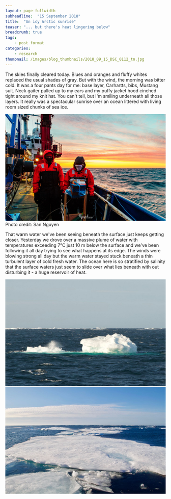 ```yaml
---
layout: page-fullwidth
subheadline:  "15 September 2018"
title:  "An icy Arctic sunrise"
teaser: "... but there's heat lingering below"
breadcrumb: true
tags:
    - post format
categories:
    - research
thumbnail: /images/blog_thumbnails/2018_09_15_DSC_0112_tn.jpg
---
```


The skies finally cleared today. Blues and oranges and fluffy whites replaced the usual shades of gray. But with the wind, the morning was bitter cold. It was a four pants day for me: base layer, Carhartts, bibs, Mustang suit. Neck gaiter pulled up to my ears and my puffy jacket hood cinched tight around my knit hat. You can't tell, but I'm smiling underneath all those layers. It really was a spectacular sunrise over an ocean littered with living room sized chunks of sea ice.

<img src="/assets/img/2018_09_15_NSP_20180915-0113-IMG_0505.jpg" width="700">
Photo credit: San Nguyen

That warm water we've been seeing beneath the surface just keeps getting closer. Yesterday we drove over a massive plume of water with temperatures exceeding 7°C just 10 m below the surface and we've been following it all day trying to see what happens at its edge. The winds were blowing strong all day but the warm water stayed stuck beneath a thin turbulent layer of cold fresh water. The ocean here is so stratified by salinity that the surface waters just seem to slide over what lies beneath with out disturbing it - a huge reservoir of heat.

<img src="/assets/img/2018_09_15_DSC_0112.jpg" width="700">

<img src="/assets/img/2018_09_15_DSC_0132.jpg" width="700">
